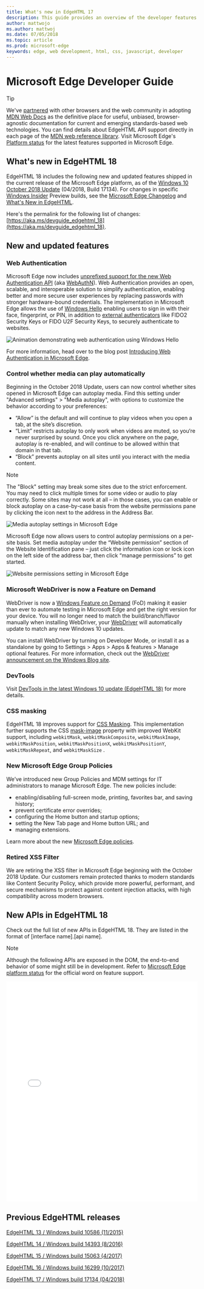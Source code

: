 ```yaml
---
title: What's new in EdgeHTML 17
description: This guide provides an overview of the developer features and standards included in Microsoft Edge.
author: mattwojo
ms.author: mattwoj
ms.date: 07/05/2018
ms.topic: article
ms.prod: microsoft-edge
keywords: edge, web development, html, css, javascript, developer
---
```


# Microsoft Edge Developer Guide

> [!TIP]
> We've [partnered](https://blogs.windows.com/msedgedev/2017/10/18/documenting-web-together-mdn-web-docs/) with other browsers and the web community in adopting [MDN Web Docs](https://developer.mozilla.org/) as the definitive place for useful, unbiased, browser-agnostic documentation for current and emerging standards-based web technologies. You can find details about EdgeHTML API support directly in each page of the [MDN web reference library](https://developer.mozilla.org/docs/Web). Visit Microsoft Edge's [Platform status](https://developer.microsoft.com/microsoft-edge/platform/status/?q=edge%3AShipped%20edge%3APrefixed%20edge%3A'Preview%20Release) for the latest features supported in Microsoft Edge. 


## What's new in EdgeHTML 18

EdgeHTML 18 includes the following new and updated features shipped in the current release of the Microsoft Edge platform, as of the [Windows 10 October 2018 Update](https://blogs.windows.com/windowsexperience/2018/04/27/make-the-most-of-your-time-with-the-new-windows-10-update/) (04/2018, Build 17134). For changes in specific [Windows Insider](https://insider.windows.com/) Preview builds, see the [Microsoft Edge Changelog](https://developer.microsoft.com/microsoft-edge/platform/changelog/) and [What's New in EdgeHTML](./dev-guide/whats-new.md).

Here's the permalink for the following list of changes: [https://aka.ms/devguide_edgehtml_18](https://aka.ms/devguide_edgehtml_18).

## New and updated features 

### Web Authentication

Microsoft Edge now includes [unprefixed support for the new Web Authentication API](https://blogs.windows.com/msedgedev/2018/07/30/introducing-web-authentication-microsoft-edge/) (aka [WebAuthN](https://w3c.github.io/webauthn/)). Web Authentication provides an open, scalable, and interoperable solution to simplify authentication, enabling better and more secure user experiences by replacing passwords with stronger hardware-bound credentials. The implementation in Microsoft Edge allows the use of [Windows Hello](https://www.microsoft.com/windows/windows-hello) enabling users to sign in with their face, fingerprint, or PIN, in addition to [external authenticators](https://fidoalliance.org) like FIDO2 Security Keys or FIDO U2F Security Keys, to securely authenticate to websites. 

![Animation demonstrating web authentication using Windows Hello](./media/windowshello.gif)

For more information, head over to the blog post [Introducing Web Authentication in Microsoft Edge](https://blogs.windows.com/msedgedev/2018/07/30/introducing-web-authentication-microsoft-edge).

### Control whether media can play automatically

Beginning in the October 2018 Update, users can now control whether sites opened in Microsoft Edge can autoplay media. Find this setting under "Advanced settings" > "Media autoplay", with options to customize the behavior according to your preferences:
- “Allow” is the default and will continue to play videos when you open a tab, at the site’s discretion.
- “Limit” restricts autoplay to only work when videos are muted, so you‘re never surprised by sound. Once you click anywhere on the page, autoplay is re-enabled, and will continue to be allowed within that domain in that tab.
- “Block” prevents autoplay on all sites until you interact with the media content. 

> [!NOTE]
> The "Block" setting may break some sites due to the strict enforcement. You may need to click multiple times for some video or audio to play correctly. Some sites may not work at all – in those cases, you can enable or block autoplay on a case-by-case basis from the website permissions pane by clicking the icon next to the address in the Address Bar.

![Media autoplay settings in Microsoft Edge](./dev-guide/media/media_autoplay2.png)

Microsoft Edge now allows users to control autoplay permissions on a per-site basis. Set media autoplay under the “Website permission” section of the Website Identification pane – just click the information icon or lock icon on the left side of the address bar, then click “manage permissions” to get started.

![Website permissions setting in Microsoft Edge](.\dev-guide\media\website_permission.png)

<!-- ### WebView control 

Improvements in the [WebView control for Windows 10 apps](https://docs.microsoft.com/microsoft-edge/hosting/webview) -->

### Microsoft WebDriver is now a Feature on Demand

WebDriver is now a [Windows Feature on Demand](https://docs.microsoft.com/windows-hardware/manufacture/desktop/features-on-demand-v2--capabilities) (FoD) making it easier than ever to automate testing in Microsoft Edge and get the right version for your device. You will no longer need to match the build/branch/flavor manually when installing WebDriver, your [WebDriver](https://www.w3.org/TR/webdriver) will automatically update to match any new Windows 10 updates. 

You can install WebDriver by turning on Developer Mode, or install it as a standalone by going to Settings > Apps > Apps & features > Manage optional features. For more information, check out the [WebDriver announcement on the Windows Blog site](https://blogs.windows.com/msedgedev/2018/06/14/webdriver-w3c-recommendation-feature-on-demand).

### DevTools

Visit [DevTools in the latest Windows 10 update (EdgeHTML 18)](./devtools-guide/whats-new.md) for more details.

### CSS masking

EdgeHTML 18 improves support for [CSS Masking](https://developer.mozilla.org/docs/Web/CSS/CSS_Masking). This implementation further supports the CSS [mask-image](https://developer.mozilla.org/docs/Web/CSS/mask-image) property with improved WebKit support, including  `webkitMask`, `webkitMaskComposite`, `webkitMaskImage`, `webkitMaskPosition`, `webkitMaskPositionX`, `webkitMaskPositionY`, `webkitMaskRepeat`, and `webkitMaskSize` .  

### New Microsoft Edge Group Policies

We’ve introduced new Group Policies and MDM settings for IT administrators to manage Microsoft Edge. The new policies include:
- enabling/disabling full-screen mode, printing, favorites bar, and saving history; 
- prevent certificate error overrides;
- configuring the Home button and startup options; 
- setting the New Tab page and Home button URL; and 
- managing extensions. 

Learn more about the new [Microsoft Edge policies](https://docs.microsoft.com/microsoft-edge/deploy/new-policies).

### Retired XSS Filter

We are retiring the XSS filter in Microsoft Edge beginning with the October 2018 Update. Our customers remain protected thanks to modern standards like Content Security Policy, which provide more powerful, performant, and secure mechanisms to protect against content injection attacks, with high compatibility across modern browsers.

## New APIs in EdgeHTML 18

Check out the full list of new APIs in EdgeHTML 18. They are listed in the format of [interface name].[api name].

> [!NOTE] 
> Although the following APIs are exposed in the DOM, the end-to-end behavior of some might still be in development. Refer to  [Microsoft Edge platform status](https://developer.microsoft.com/en-us/microsoft-edge/platform/status/) for the official word on feature support.

<iframe height='580' scrolling='no' title='New APIs in EdgeHTML 17' src='//codepen.io/MSEdgeDev/embed/da5b2bef3dfdcb6fea3ac324dc434a62/?height=608&theme-id=23401&default-tab=result&embed-version=2' frameborder='no' allowtransparency='true' allowfullscreen='true' style='width: 100%;'>See the Pen <a href='https://codepen.io/MSEdgeDev/pen/da5b2bef3dfdcb6fea3ac324dc434a62//'>New APIs in EdgeHTML 18</a> by MSEdgeDev (<a href='https://codepen.io/MSEdgeDev'>@MSEdgeDev</a>) on <a href='https://codepen.io'>CodePen</a>.</iframe>

## Previous EdgeHTML releases

[EdgeHTML 13 / Windows build 10586 (11/2015)](https://aka.ms/devguide_edgehtml_13)

[EdgeHTML 14 / Windows build 14393 (8/2016)](https://aka.ms/devguide_edgehtml_14)

[EdgeHTML 15 / Windows build 15063 (4/2017)](https://aka.ms/devguide_edgehtml_15)

[EdgeHTML 16 / Windows build 16299 (10/2017)](https://aka.ms/devguide_edgehtml_16)

[EdgeHTML 17 / Windows build 17134 (04/2018)](https://aka.ms/devguide_edgehtml_17)
